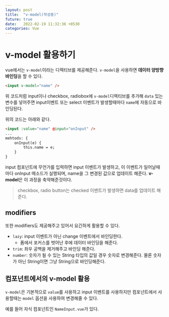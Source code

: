 ```yaml
---
layout: post
title:  "v-model(작성중)"
future: true
date:   2022-02-19 11:32:36 +0530
categories: Vue
---
```

# v-model 활용하기
vue에서는 `v-model`이라는 디렉티브를 제공해준다. `v-model`을 사용하면 **데이터 양방향 바인딩**을 할 수 있다.
```html
<input v-model="name" />
```
위 코드처럼 input이나 checkbox, radiobox에 `v-model`디렉티브를 추가해 `data` 있는 변수를 넣어주면 input이벤트 또는 select 이벤트가 발생할때마다 `name`에 자동으로 바인딩된다.

위의 코드는 아래와 같다.
```html
<input :value="name" @input="onInput" />
...
mehtods: {
    onInput(e) {
        this.name = e;
    }
}
```
input 컴포넌트에 무언가를 입력하면 input 이벤트가 발생하고, 이 이벤트가 일어날때마다 onInput 메소드가 실행되며, name을 그 변경된 값으로 업데이트 해준다. **v-model**은 이 과정을 축약해준것이다.

> checkbox, radio button는 checked 이벤트가 발생하면 data를 업데이트 해준다.

## modifiers
또한 modifiers도 제공해주고 있어서 요긴하게 활용할 수 있다.
- `lazy`: input 이벤트가 아닌 change 이벤트에서 바인딩한다.
    - 폼에서 포커스를 벗어난 후에 데이터 바인딩을 해준다.
- `trim`: 좌우 공백을 제거해주고 바인딩 해준다.
- `number`: 숫자가 될 수 있는 String 타입의 값일 경우 숫자로 변경해준다. 물론 숫자가 아닌 String이면 그냥 String으로 바인딩해준다.


## 컴포넌트에서의 v-model 활용
`v-model`은 기본적으로 `value`를 사용하고 input 이벤트를 사용하지만 컴포넌트에서 사용할때는 `model` 옵션을 사용하여 변경해줄 수 있다.

예를 들어 자식 컴포넌트인 `NameInput.vue`가 있다.


